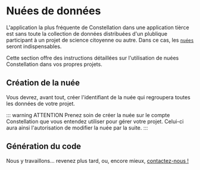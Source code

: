 # Nuées de données
L'application la plus fréquente de Constellation dans une application tièrce est sans toute la collection de données distribuées d'un plublique participant à un projet de science citoyenne ou autre. Dans ce cas, les [`nuées`](../../guide/concepts.md#nuée) seront indispensables.

Cette section offre des instructions détaillées sur l'utilisation de nuées Constellation dans vos propres projets.

## Création de la nuée
Vous devrez, avant tout, créer l'identifiant de la nuée qui regroupera toutes les données de votre projet.

::: warning ATTENTION
Prenez soin de créer la nuée sur le compte Constellation que vous entendez utiliser pour gérer votre projet. Celui-ci aura ainsi l'autorisation de modifier la nuée par la suite. 
:::

## Génération du code

Nous y travaillons... revenez plus tard, ou, encore mieux, [contactez-nous !](mailto:julien.malard@mail.mcgill.ca)
